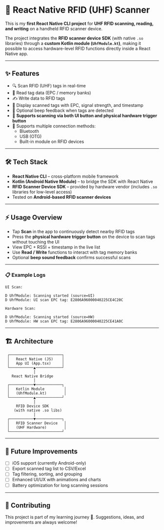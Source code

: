 # 📡 React Native RFID (UHF) Scanner

This is my **first React Native CLI project** for **UHF RFID scanning, reading, and writing** on a handheld RFID scanner device.  

The project integrates the **RFID scanner device SDK** (with native `.so` libraries) through a **custom Kotlin module (`UhfModule.kt`)**, making it possible to access hardware-level RFID functions directly inside a React Native app.

---

## ✨ Features

- 🔍 Scan RFID (UHF) tags in real-time  
- 📖 Read tag data (EPC / memory banks)  
- ✍️ Write data to RFID tags  
- 📜 Display scanned tags with EPC, signal strength, and timestamp  
- 🎵 Optional beep feedback when tags are detected  
- 🔘 **Supports scanning via both UI button and physical hardware trigger button**  
- 🔌 Supports multiple connection methods:  
  - Bluetooth  
  - USB (OTG)  
  - Built-in module on RFID devices   

---

## 🛠️ Tech Stack

- **React Native CLI** – cross-platform mobile framework  
- **Kotlin (Android Native Module)** – to bridge the SDK with React Native  
- **RFID Scanner Device SDK** – provided by hardware vendor (includes `.so` libraries for low-level access)  
- Tested on **Android-based RFID scanner devices**  

---

## ⚡ Usage Overview

- Tap **Scan** in the app to continuously detect nearby RFID tags  
- Press the **physical hardware trigger button** on the device to scan tags without touching the UI  
- View EPC + RSSI + timestamp in the live list  
- Use **Read / Write** functions to interact with tag memory banks  
- Optional **beep sound feedback** confirms successful scans  

---

### 📋 Example Logs

```text
UI Scan:

D UhfModule: Scanning started (source=UI)
D UhfModule: UI scan EPC tag: E2806A96000040225CE4C20C
```

```text
Hardware Scan:

D UhfModule: Scanning started (source=HW)
D UhfModule: HW scan EPC tag: E2806A96000040225CE41A0C
```
---

## 🏗️ Architecture


```text
 ┌────────────────────────┐
 │   React Native (JS)    │
 │   App UI (App.tsx)     │
 └───────────▲────────────┘
             │
   React Native Bridge
             │
 ┌───────────▼────────────┐
 │   Kotlin Module         │
 │   (UhfModule.kt)        │
 └───────────▲────────────┘
             │
     RFID Device SDK
    (with native .so libs)
             │
 ┌───────────▼────────────┐
 │   RFID Scanner Device   │
 │   (UHF Hardware)        │
 └────────────────────────┘

```
---

## 📝 Future Improvements

- [ ] iOS support (currently Android-only)  
- [ ] Export scanned tag list to CSV/Excel  
- [ ] Tag filtering, sorting, and grouping  
- [ ] Enhanced UI/UX with animations and charts  
- [ ] Battery optimization for long scanning sessions  

---

## 🤝 Contributing

This project is part of my learning journey 🚀. Suggestions, ideas, and improvements are always welcome!  

